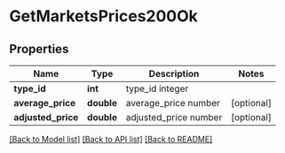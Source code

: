 # GetMarketsPrices200Ok

## Properties
Name | Type | Description | Notes
------------ | ------------- | ------------- | -------------
**type_id** | **int** | type_id integer | 
**average_price** | **double** | average_price number | [optional] 
**adjusted_price** | **double** | adjusted_price number | [optional] 

[[Back to Model list]](../README.md#documentation-for-models) [[Back to API list]](../README.md#documentation-for-api-endpoints) [[Back to README]](../README.md)


